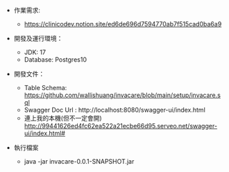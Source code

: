 * 作業需求:
  - https://clinicodev.notion.site/ed6de696d7594770ab7f515cad0ba6a9  

* 開發及運行環境：
    - JDK: 17
    - Database: Postgres10
      
* 開發文件：
    - Table Schema:  https://github.com/wallishuang/invacare/blob/main/setup/invacare.sql  
    - Swagger Doc Url : http://localhost:8080/swagger-ui/index.html
    - 連上我的本機(但不一定會開) http://99441626ed4fc62ea522a21ecbe66d95.serveo.net/swagger-ui/index.html#
      
* 執行檔案
    - java -jar invacare-0.0.1-SNAPSHOT.jar  
